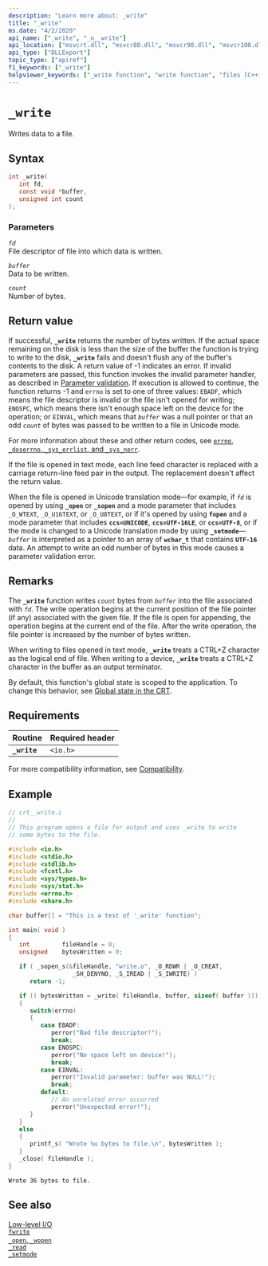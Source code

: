 ```yaml
---
description: "Learn more about: _write"
title: "_write"
ms.date: "4/2/2020"
api_name: ["_write", "_o__write"]
api_location: ["msvcrt.dll", "msvcr80.dll", "msvcr90.dll", "msvcr100.dll", "msvcr100_clr0400.dll", "msvcr110.dll", "msvcr110_clr0400.dll", "msvcr120.dll", "msvcr120_clr0400.dll", "ucrtbase.dll", "api-ms-win-crt-stdio-l1-1-0.dll", "api-ms-win-crt-private-l1-1-0.dll"]
api_type: ["DLLExport"]
topic_type: ["apiref"]
f1_keywords: ["_write"]
helpviewer_keywords: ["_write function", "write function", "files [C++], writing to"]
---
```

# `_write`

Writes data to a file.

## Syntax

```C
int _write(
   int fd,
   const void *buffer,
   unsigned int count
);
```

### Parameters

*`fd`*\
File descriptor of file into which data is written.

*`buffer`*\
Data to be written.

*`count`*\
Number of bytes.

## Return value

If successful, **`_write`** returns the number of bytes written. If the actual space remaining on the disk is less than the size of the buffer the function is trying to write to the disk, **`_write`** fails and doesn't flush any of the buffer's contents to the disk. A return value of -1 indicates an error. If invalid parameters are passed, this function invokes the invalid parameter handler, as described in [Parameter validation](../parameter-validation.md). If execution is allowed to continue, the function returns -1 and `errno` is set to one of three values: `EBADF`, which means the file descriptor is invalid or the file isn't opened for writing; `ENOSPC`, which means there isn't enough space left on the device for the operation; or `EINVAL`, which means that *`buffer`* was a null pointer or that an odd *`count`* of bytes was passed to be written to a file in Unicode mode.

For more information about these and other return codes, see [`errno`, `_doserrno`, `_sys_errlist`, and `_sys_nerr`](../errno-doserrno-sys-errlist-and-sys-nerr.md).

If the file is opened in text mode, each line feed character is replaced with a carriage return-line feed pair in the output. The replacement doesn't affect the return value.

When the file is opened in Unicode translation mode—for example, if *`fd`* is opened by using **`_open`** or **`_sopen`** and a mode parameter that includes `_O_WTEXT`, `_O_U16TEXT`, or `_O_U8TEXT`, or if it's opened by using **`fopen`** and a mode parameter that includes **`ccs=UNICODE`**, **`ccs=UTF-16LE`**, or **`ccs=UTF-8`**, or if the mode is changed to a Unicode translation mode by using **`_setmode`**—*`buffer`* is interpreted as a pointer to an array of **`wchar_t`** that contains **`UTF-16`** data. An attempt to write an odd number of bytes in this mode causes a parameter validation error.

## Remarks

The **`_write`** function writes *`count`* bytes from *`buffer`* into the file associated with *`fd`*. The write operation begins at the current position of the file pointer (if any) associated with the given file. If the file is open for appending, the operation begins at the current end of the file. After the write operation, the file pointer is increased by the number of bytes written.

When writing to files opened in text mode, **`_write`** treats a CTRL+Z character as the logical end of file. When writing to a device, **`_write`** treats a CTRL+Z character in the buffer as an output terminator.

By default, this function's global state is scoped to the application. To change this behavior, see [Global state in the CRT](../global-state.md).

## Requirements

|Routine|Required header|
|-------------|---------------------|
|**`_write`**|`<io.h>`|

For more compatibility information, see [Compatibility](../compatibility.md).

## Example

```C
// crt__write.c
//
// This program opens a file for output and uses _write to write
// some bytes to the file.

#include <io.h>
#include <stdio.h>
#include <stdlib.h>
#include <fcntl.h>
#include <sys/types.h>
#include <sys/stat.h>
#include <errno.h>
#include <share.h>

char buffer[] = "This is a test of '_write' function";

int main( void )
{
   int         fileHandle = 0;
   unsigned    bytesWritten = 0;

   if ( _sopen_s(&fileHandle, "write.o", _O_RDWR | _O_CREAT,
                  _SH_DENYNO, _S_IREAD | _S_IWRITE) )
      return -1;

   if (( bytesWritten = _write( fileHandle, buffer, sizeof( buffer ))) == -1 )
   {
      switch(errno)
      {
         case EBADF:
            perror("Bad file descriptor!");
            break;
         case ENOSPC:
            perror("No space left on device!");
            break;
         case EINVAL:
            perror("Invalid parameter: buffer was NULL!");
            break;
         default:
            // An unrelated error occurred
            perror("Unexpected error!");
      }
   }
   else
   {
      printf_s( "Wrote %u bytes to file.\n", bytesWritten );
   }
   _close( fileHandle );
}
```

```Output
Wrote 36 bytes to file.
```

## See also

[Low-level I/O](../low-level-i-o.md)\
[`fwrite`](fwrite.md)\
[`_open`, `_wopen`](open-wopen.md)\
[`_read`](read.md)\
[`_setmode`](setmode.md)
